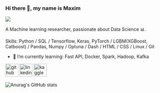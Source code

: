 ### Hi there 👋, my name is Maxim
![](https://c.tenor.com/XDjCZPAKx1AAAAAC/silicon-valley.gif)

A Machine learning researcher, passionate about Data Science 📊.

Skills: Python / SQL  / Tensorflow, Keras, PyTorch / LGBM(XGBoost, Catboost) / Pandas, Numpy / Optuna / Dash / HTML / CSS / Linux / Git

- 🌱 I’m currently learning: Fast API, Docker, Spark, Hadoop, Kafka 


[<img src='https://cdn.jsdelivr.net/npm/simple-icons@3.0.1/icons/github.svg' alt='github' height='40'>](https://github.com/ma4ypic4y)  [<img src='https://cdn.jsdelivr.net/npm/simple-icons@3.0.1/icons/linkedin.svg' alt='linkedin' height='40'>](https://www.linkedin.com/in/https://www.linkedin.com/in/m-borisov//)  [<img src='https://cdn.jsdelivr.net/npm/simple-icons@3.0.1/icons/kaggle.svg' alt='kaggle' height='40'>](https://www.kaggle.com/ma4ypic4y)  

![Anurag's GitHub stats](https://github-readme-stats.vercel.app/api?username=ma4ypic4y&show_icons=true&theme=cobalt)


